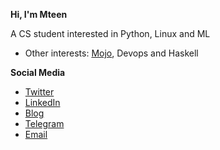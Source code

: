 **Hi, I'm Mteen**

A CS student interested in Python, Linux and ML

- Other interests: [Mojo](https://github.com/modularml/mojo), Devops and Haskell
  
**Social Media**

- [Twitter](https://twitter.com/mteen_1)
- [LinkedIn](https://www.linkedin.com/in/matin-moharami/)
- [Blog](https://mteen.ir)
- [Telegram](https://t.me/mteen1)
- [Email](mailto:matinmoharami@yahoo.com)
